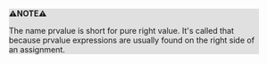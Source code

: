 <div style="margin:2em; background-color: #e0e0e0;">

<strong>⚠️NOTE️️️⚠️</strong>

The name prvalue is short for pure right value. It's called that because prvalue expressions are usually found on the right side of an assignment.
</div>

